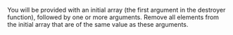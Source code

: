 You will be provided with an initial array (the first argument in the destroyer function), followed by one or more arguments. Remove all elements from the initial array that are of the same value as these arguments.

